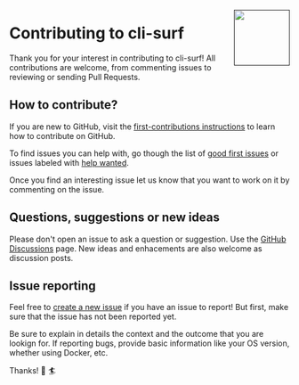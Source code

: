 <a href=""><img src="https://github.com/ryansurf/cli-surf/blob/main/images/wave.png" width="100 " align="right" /></a>

# Contributing to cli-surf

Thank you for your interest in contributing to cli-surf! All contributions are welcome, from commenting issues to reviewing or sending Pull Requests.

## How to contribute?

If you are new to GitHub, visit the [first-contributions instructions](https://github.com/firstcontributions/first-contributions/blob/master/README.md) to learn how to contribute on GitHub.

To find issues you can help with, go though the list of [good first issues](https://github.com/ryansurf/cli-surf/labels/good%20first%20issue) or issues labeled with [help wanted](https://github.com/ryansurf/cli-surf/labels/help%20wanted).

Once you find an interesting issue let us know that you want to work on it by commenting on the issue.

## Questions, suggestions or new ideas

Please don't open an issue to ask a question or suggestion. Use the [GitHub Discussions](https://github.com/ryansurf/cli-surf/discussions) page. New ideas and enhacements are also welcome as discussion posts.

## Issue reporting

Feel free to [create a new issue](https://github.com/ryansurf/cli-surf/issues/new) if you have an issue to report! But first, make sure that the issue has not been reported yet.

Be sure to explain in details the context and the outcome that you are lookign for. If reporting bugs, provide basic information like your OS version, whether using Docker, etc.

Thanks! :ocean: :surfer: